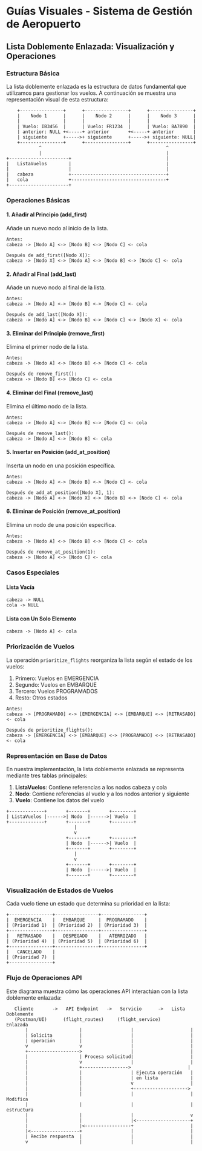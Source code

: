# Guías Visuales - Sistema de Gestión de Aeropuerto

## Lista Doblemente Enlazada: Visualización y Operaciones

### Estructura Básica

La lista doblemente enlazada es la estructura de datos fundamental que utilizamos para gestionar los vuelos. A continuación se muestra una representación visual de esta estructura:

```
    +----------------+      +----------------+      +----------------+
    |    Nodo 1      |      |    Nodo 2      |      |    Nodo 3      |
    |                |      |                |      |                |
    | Vuelo: IB3456  |      | Vuelo: FR1234  |      | Vuelo: BA7890  |
    | anterior: NULL +<-----+ anterior       +<-----+ anterior       |
    | siguiente      +----->+ siguiente      +----->+ siguiente: NULL|
    +----------------+      +----------------+      +----------------+
            ^                                              ^
            |                                              |
+----------------------+                                   |
|   ListaVuelos        |                                   |
|                      |                                   |
|   cabeza             +-----------------------------------+
|   cola               +-----------------------------------+
+----------------------+
```

### Operaciones Básicas

#### 1. Añadir al Principio (add_first)

Añade un nuevo nodo al inicio de la lista.

```
Antes:
cabeza -> [Nodo A] <-> [Nodo B] <-> [Nodo C] <- cola

Después de add_first([Nodo X]):
cabeza -> [Nodo X] <-> [Nodo A] <-> [Nodo B] <-> [Nodo C] <- cola
```

#### 2. Añadir al Final (add_last)

Añade un nuevo nodo al final de la lista.

```
Antes:
cabeza -> [Nodo A] <-> [Nodo B] <-> [Nodo C] <- cola

Después de add_last([Nodo X]):
cabeza -> [Nodo A] <-> [Nodo B] <-> [Nodo C] <-> [Nodo X] <- cola
```

#### 3. Eliminar del Principio (remove_first)

Elimina el primer nodo de la lista.

```
Antes:
cabeza -> [Nodo A] <-> [Nodo B] <-> [Nodo C] <- cola

Después de remove_first():
cabeza -> [Nodo B] <-> [Nodo C] <- cola
```

#### 4. Eliminar del Final (remove_last)

Elimina el último nodo de la lista.

```
Antes:
cabeza -> [Nodo A] <-> [Nodo B] <-> [Nodo C] <- cola

Después de remove_last():
cabeza -> [Nodo A] <-> [Nodo B] <- cola
```

#### 5. Insertar en Posición (add_at_position)

Inserta un nodo en una posición específica.

```
Antes:
cabeza -> [Nodo A] <-> [Nodo B] <-> [Nodo C] <- cola

Después de add_at_position([Nodo X], 1):
cabeza -> [Nodo A] <-> [Nodo X] <-> [Nodo B] <-> [Nodo C] <- cola
```

#### 6. Eliminar de Posición (remove_at_position)

Elimina un nodo de una posición específica.

```
Antes:
cabeza -> [Nodo A] <-> [Nodo B] <-> [Nodo C] <- cola

Después de remove_at_position(1):
cabeza -> [Nodo A] <-> [Nodo C] <- cola
```

### Casos Especiales

#### Lista Vacía

```
cabeza -> NULL
cola -> NULL
```

#### Lista con Un Solo Elemento

```
cabeza -> [Nodo A] <- cola
```

### Priorización de Vuelos

La operación `prioritize_flights` reorganiza la lista según el estado de los vuelos:

1. Primero: Vuelos en EMERGENCIA
2. Segundo: Vuelos en EMBARQUE
3. Tercero: Vuelos PROGRAMADOS
4. Resto: Otros estados

```
Antes:
cabeza -> [PROGRAMADO] <-> [EMERGENCIA] <-> [EMBARQUE] <-> [RETRASADO] <- cola

Después de prioritize_flights():
cabeza -> [EMERGENCIA] <-> [EMBARQUE] <-> [PROGRAMADO] <-> [RETRASADO] <- cola
```

### Representación en Base de Datos

En nuestra implementación, la lista doblemente enlazada se representa mediante tres tablas principales:

1. **ListaVuelos**: Contiene referencias a los nodos cabeza y cola
2. **Nodo**: Contiene referencias al vuelo y a los nodos anterior y siguiente
3. **Vuelo**: Contiene los datos del vuelo

```
+-------------+       +-------+       +--------+
| ListaVuelos |------>| Nodo  |------>| Vuelo  |
+-------------+       +-------+       +--------+
                         |
                         v
                      +-------+       +--------+
                      | Nodo  |------>| Vuelo  |
                      +-------+       +--------+
                         |
                         v
                      +-------+       +--------+
                      | Nodo  |------>| Vuelo  |
                      +-------+       +--------+
```

### Visualización de Estados de Vuelos

Cada vuelo tiene un estado que determina su prioridad en la lista:

```
+----------------+----------------+----------------+
|  EMERGENCIA    |   EMBARQUE     |  PROGRAMADO    |
| (Prioridad 1)  | (Prioridad 2)  | (Prioridad 3)  |
+----------------+----------------+----------------+
|   RETRASADO    |   DESPEGADO    |   ATERRIZADO   |
| (Prioridad 4)  | (Prioridad 5)  | (Prioridad 6)  |
+----------------+----------------+----------------+
|   CANCELADO    |
| (Prioridad 7)  |
+----------------+
```

### Flujo de Operaciones API

Este diagrama muestra cómo las operaciones API interactúan con la lista doblemente enlazada:

```
   Cliente       ->   API Endpoint   ->   Servicio      ->   Lista Doblemente
   (Postman/UI)      (flight_routes)     (flight_service)       Enlazada
       |                   |                  |                     |
       | Solicita          |                  |                     |
       | operación         |                  |                     |
       v                   v                  |                     |
       +------------------->                  |                     |
       |                   | Procesa solicitud|                     |
       |                   v                  |                     |
       |                   +----------------->                     |
       |                   |                  | Ejecuta operación   |
       |                   |                  | en lista            |
       |                   |                  v                     |
       |                   |                  +-------------------->
       |                   |                  |                     | Modifica
       |                   |                  |                     | estructura
       |                   |                  |                     v
       |                   |                  |<--------------------+
       |                   |<-----------------+                     |
       |<------------------+                  |                     |
       | Recibe respuesta  |                  |                     |
       v                   |                  |                     |

